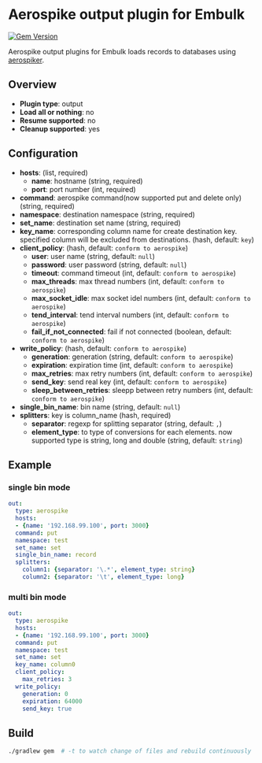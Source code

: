 # Aerospike output plugin for Embulk

[![Gem Version](https://badge.fury.io/rb/embulk-output-aerospike.svg)](https://badge.fury.io/rb/embulk-output-aerospike)

Aerospike output plugins for Embulk loads records to databases using [aerospiker](https://github.com/tkrs/aerospiker).

## Overview

* **Plugin type**: output
* **Load all or nothing**: no
* **Resume supported**: no
* **Cleanup supported**: yes

## Configuration

- **hosts**: (list, required)
  - **name**: hostname (string, required)
  - **port**: port number (int, required)
- **command**: aerospike command(now supported put and delete only) (string, required)
- **namespace**: destination namespace (string, required)
- **set_name**: destination set name (string, required)
- **key_name**: corresponding column name for create destination key. specified column will be excluded from destinations. (hash, default: `key`)
- **client_policy**: (hash, default: `conform to aerospike`)
  - **user**: user name (string, default: `null`)
  - **password**: user password (string, default: `null`)
  - **timeout**: command timeout (int, default: `conform to aerospike`)
  - **max_threads**: max thread numbers (int, default: `conform to aerospike`)
  - **max_socket_idle**: max socket idel numbers (int, default: `conform to aerospike`)
  - **tend_interval**: tend interval numbers (int, default: `conform to aerospike`)
  - **fail_if_not_connected**: fail if not connected (boolean, default: `conform to aerospike`)
- **write_policy**: (hash, default: `conform to aerospike`)
  - **generation**: generation (string, default: `conform to aerospike`)
  - **expiration**: expiration time (int, default: `conform to aerospike`)
  - **max_retries**: max retry numbers (int, default: `conform to aerospike`)
  - **send_key**: send real key (int, default: `conform to aerospike`)
  - **sleep_between_retries**: sleepp between retry numbers (int, default: `conform to aerospike`)
- **single_bin_name**: bin name (string, default: `null`)
- **splitters**: key is column_name (hash, required)
  - **separator**: regexp for splitting separator (string, default: `,`)
  - **element_type**: to type of conversions for each elements. now supported type is string, long and double (string, default: `string`)

## Example

### single bin mode

```yaml
out:
  type: aerospike
  hosts:
  - {name: '192.168.99.100', port: 3000}
  command: put
  namespace: test
  set_name: set
  single_bin_name: record
  splitters:
    column1: {separator: '\.*', element_type: string}
    column2: {separator: '\t', element_type: long}

```

### multi bin mode

```yaml
out:
  type: aerospike
  hosts:
  - {name: '192.168.99.100', port: 3000}
  command: put
  namespace: test
  set_name: set
  key_name: column0
  client_policy:
    max_retries: 3
  write_policy:
    generation: 0
    expiration: 64000
    send_key: true
```



## Build

```sh
./gradlew gem  # -t to watch change of files and rebuild continuously
```
